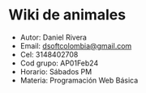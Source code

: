 # Wiki de animales

- Autor: Daniel Rivera
- Email: dsoftcolombia@gmail.com
- Cel: 3148402708
- Cod grupo: AP01Feb24
- Horario: Sábados PM
- Materia: Programación Web Básica
